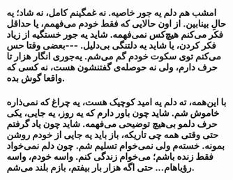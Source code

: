 
امشب هم دلم یه جور خاصیه. نه غمگینم کامل، نه شاد؛ یه حالِ بینابین. از اون حالایی که فقط خودم می‌فهمم، یا حداقل فکر می‌کنم هیچ‌کس نمی‌فهمه. شاید یه جور خستگیه از زیاد فکر کردن، یا شاید یه دلتنگی بی‌دلیل. 
---بعضی وقتا حس می‌کنم توی سکوت خودم گم می‌شم. یه‌جوری انگار هزار تا حرف دارم، ولی نه حوصله‌ی گفتنشون هست، نه کسی که واقعا گوش بده.
---

با این‌همه، ته دلم یه امید کوچیک هست، یه چراغ که نمی‌ذاره خاموش شم. شاید چون باور دارم که یه روز، یه جایی، یکی حرف دلمو بی‌هیچ توضیحی می‌فهمه. شاید چون یاد گرفتم حتی وقتی همه چی تاریکه، باز باید یه جایی از خودم روشن بمونه.
خسته‌م ولی نمی‌خوام تسلیم شم. چون دلم نمی‌خواد فقط زنده باشم؛ می‌خوام زندگی کنم. واسه خودم، واسه رؤیاهام... حتی اگه هزار بار بیفتم، بازم بلند می‌شم.
---
